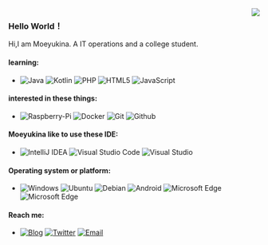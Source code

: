 <a href="https://github.com/moeyukina?tab=repositories">
  <img align="right" src="https://github-readme-stats.vercel.app/api?username=moeyukina&show_icons=true&hide_border=true" />
</a>

### Hello World！
Hi,I am Moeyukina. A IT operations and a college student.

#### learning:
- ![Java](https://img.shields.io/badge/-Java-007396?style=flat-square&logo=Java&logoColor=fff) ![Kotlin](https://img.shields.io/badge/-Kotlin-0095D5?style=flat-square&logo=Kotlin&logoColor=fff) ![PHP](https://img.shields.io/badge/-PHP-777BB4?style=flat-square&logo=PHP&logoColor=fff) ![HTML5](https://img.shields.io/badge/-HTML5-E34F26?style=flat-square&logo=html5&logoColor=fff) ![JavaScript](https://img.shields.io/badge/-JavaScript-F7DF1E?style=flat-square&logo=JavaScript&logoColor=000)

#### interested in these things:
- ![Raspberry-Pi](https://img.shields.io/badge/-Raspberry%20Pi-C51A4A?style=flat-square&logo=Raspberry%20pi&logoColor=fff)  ![Docker](https://img.shields.io/badge/-Docker-2496ED?style=flat-square&logo=Docker&logoColor=fff) ![Git](https://img.shields.io/badge/-Git-F05032?style=flat-square&logo=Git&logoColor=fff) ![Github](https://img.shields.io/badge/-Github-181717?style=flat-square&logo=Github&logoColor=fff)  

#### Moeyukina like to use these IDE:
- ![IntelliJ IDEA](https://img.shields.io/badge/-IntelliJ%20IDEA-000000?style=flat-square&logo=IntelliJ%20IDEA&logoColor=fff) ![Visual Studio Code](https://img.shields.io/badge/-Visual%20Studio%20Code-007ACC?style=flat-square&logo=Visual%20Studio%20Code&logoColor=fff) ![Visual Studio](https://img.shields.io/badge/-Visual%20Studio-5C2D91?style=flat-square&logo=Visual%20Studio&logoColor=fff)

#### Operating system or platform:
- ![Windows](https://img.shields.io/badge/-Windows-0078D6?style=flat-square&logo=Windows&logoColor=fff) ![Ubuntu](https://img.shields.io/badge/-Ubuntu-E95420?style=flat-square&logo=Ubuntu&logoColor=fff) ![Debian](https://img.shields.io/badge/-Debian-A81D33?style=flat-square&logo=Debian&logoColor=fff) ![Android](https://img.shields.io/badge/-Android-3DDC84?style=flat-square&logo=Android&logoColor=fff) ![Microsoft Edge](https://img.shields.io/badge/-Microsoft%20Edge-0078D7?style=flat-square&logo=Microsoft%20Edge&logoColor=fff) ![Microsoft Edge](https://img.shields.io/badge/-Google%20Chrome-4285F4?style=flat-square&logo=Google%20Chrome&logoColor=fff)

#### Reach me: 
- [![Blog](https://img.shields.io/badge/-https://blog.moeyukina.top-4B8BF5?style=flat-square&logo=Blogger&logoColor=fff)](https://blog.moeyukina.top)   [![Twitter](https://img.shields.io/badge/-https://twitter.com/moeyukina-1DA1F2?style=flat-square&logo=Twitter&logoColor=fff)](https://twitter.com/moeyukina)  [![Email](https://img.shields.io/badge/-pin1354238538@gmail.com-D14836?style=flat-square&logo=Gmail&logoColor=fff)](mailto:pin1354238538@gmail.com)
